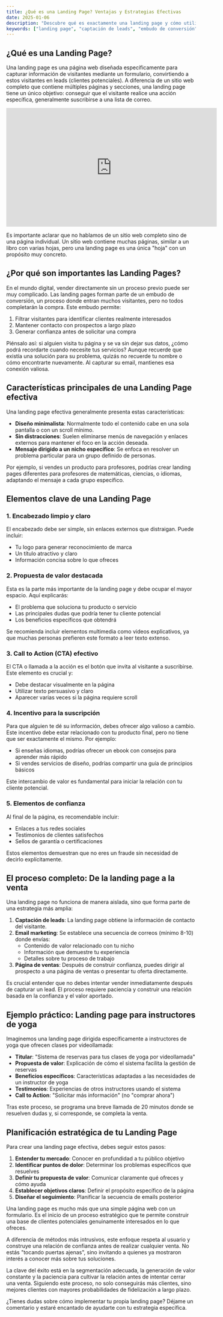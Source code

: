 ```yaml
---
title: ¿Qué es una Landing Page? Ventajas y Estrategias Efectivas
date: 2025-01-06
description: "Descubre qué es exactamente una landing page y cómo utilizarla para capturar clientes potenciales de manera efectiva. Analizamos los elementos clave que debe contener, estrategias para optimizar la conversión y el proceso completo desde la captación de leads hasta la venta final a través del email marketing."
keywords: ["landing page", "captación de leads", "embudo de conversión", "email marketing", "clientes potenciales", "call to action", "propuesta de valor", "formulario de captura", "confianza del cliente", "segmentación de audiencia"]
---
```





## ¿Qué es una Landing Page?

Una landing page es una página web diseñada específicamente para capturar información de visitantes mediante un formulario, convirtiendo a estos visitantes en leads (clientes potenciales). A diferencia de un sitio web completo que contiene múltiples páginas y secciones, una landing page tiene un único objetivo: conseguir que el visitante realice una acción específica, generalmente suscribirse a una lista de correo.

<iframe width="560" height="315" src="https://www.youtube.com/embed/w4mxUo55URY?si=nsZ6oYBkqW-gRdyr" title="YouTube video player" frameborder="0" allow="accelerometer; autoplay; clipboard-write; encrypted-media; gyroscope; picture-in-picture; web-share" referrerpolicy="strict-origin-when-cross-origin" allowfullscreen></iframe>

Es importante aclarar que no hablamos de un sitio web completo sino de una página individual. Un sitio web contiene muchas páginas, similar a un libro con varias hojas, pero una landing page es una única "hoja" con un propósito muy concreto.

## ¿Por qué son importantes las Landing Pages?

En el mundo digital, vender directamente sin un proceso previo puede ser muy complicado. Las landing pages forman parte de un embudo de conversión, un proceso donde entran muchos visitantes, pero no todos completarán la compra. Este embudo permite:

1. Filtrar visitantes para identificar clientes realmente interesados
2. Mantener contacto con prospectos a largo plazo
3. Generar confianza antes de solicitar una compra

Piénsalo así: si alguien visita tu página y se va sin dejar sus datos, ¿cómo podrá recordarte cuando necesite tus servicios? Aunque recuerde que existía una solución para su problema, quizás no recuerde tu nombre o cómo encontrarte nuevamente. Al capturar su email, mantienes esa conexión valiosa.

## Características principales de una Landing Page efectiva

Una landing page efectiva generalmente presenta estas características:

- **Diseño minimalista**: Normalmente todo el contenido cabe en una sola pantalla o con un scroll mínimo.
- **Sin distracciones**: Suelen eliminarse menús de navegación y enlaces externos para mantener el foco en la acción deseada.
- **Mensaje dirigido a un nicho específico**: Se enfoca en resolver un problema particular para un grupo definido de personas.

Por ejemplo, si vendes un producto para profesores, podrías crear landing pages diferentes para profesores de matemáticas, ciencias, o idiomas, adaptando el mensaje a cada grupo específico.

## Elementos clave de una Landing Page

### 1. Encabezado limpio y claro

El encabezado debe ser simple, sin enlaces externos que distraigan. Puede incluir:
- Tu logo para generar reconocimiento de marca
- Un título atractivo y claro
- Información concisa sobre lo que ofreces

### 2. Propuesta de valor destacada

Esta es la parte más importante de la landing page y debe ocupar el mayor espacio. Aquí explicarás:
- El problema que soluciona tu producto o servicio
- Las principales dudas que podría tener tu cliente potencial
- Los beneficios específicos que obtendrá

Se recomienda incluir elementos multimedia como videos explicativos, ya que muchas personas prefieren este formato a leer texto extenso.

### 3. Call to Action (CTA) efectivo

El CTA o llamada a la acción es el botón que invita al visitante a suscribirse. Este elemento es crucial y:
- Debe destacar visualmente en la página
- Utilizar texto persuasivo y claro
- Aparecer varias veces si la página requiere scroll

### 4. Incentivo para la suscripción

Para que alguien te dé su información, debes ofrecer algo valioso a cambio. Este incentivo debe estar relacionado con tu producto final, pero no tiene que ser exactamente el mismo. Por ejemplo:

- Si enseñas idiomas, podrías ofrecer un ebook con consejos para aprender más rápido
- Si vendes servicios de diseño, podrías compartir una guía de principios básicos

Este intercambio de valor es fundamental para iniciar la relación con tu cliente potencial.

### 5. Elementos de confianza

Al final de la página, es recomendable incluir:
- Enlaces a tus redes sociales
- Testimonios de clientes satisfechos
- Sellos de garantía o certificaciones

Estos elementos demuestran que no eres un fraude sin necesidad de decirlo explícitamente.

## El proceso completo: De la landing page a la venta

Una landing page no funciona de manera aislada, sino que forma parte de una estrategia más amplia:

1. **Captación de leads**: La landing page obtiene la información de contacto del visitante.
2. **Email marketing**: Se establece una secuencia de correos (mínimo 8-10) donde envías:
   - Contenido de valor relacionado con tu nicho
   - Información que demuestre tu experiencia
   - Detalles sobre tu proceso de trabajo
3. **Página de ventas**: Después de construir confianza, puedes dirigir al prospecto a una página de ventas o presentar tu oferta directamente.

Es crucial entender que no debes intentar vender inmediatamente después de capturar un lead. El proceso requiere paciencia y construir una relación basada en la confianza y el valor aportado.

## Ejemplo práctico: Landing page para instructores de yoga

Imaginemos una landing page dirigida específicamente a instructores de yoga que ofrecen clases por videollamada:

- **Titular**: "Sistema de reservas para tus clases de yoga por videollamada"
- **Propuesta de valor**: Explicación de cómo el sistema facilita la gestión de reservas
- **Beneficios específicos**: Características adaptadas a las necesidades de un instructor de yoga
- **Testimonios**: Experiencias de otros instructores usando el sistema
- **Call to Action**: "Solicitar más información" (no "comprar ahora")

Tras este proceso, se programa una breve llamada de 20 minutos donde se resuelven dudas y, si corresponde, se completa la venta.

## Planificación estratégica de tu Landing Page

Para crear una landing page efectiva, debes seguir estos pasos:

1. **Entender tu mercado**: Conocer en profundidad a tu público objetivo
2. **Identificar puntos de dolor**: Determinar los problemas específicos que resuelves
3. **Definir tu propuesta de valor**: Comunicar claramente qué ofreces y cómo ayuda
4. **Establecer objetivos claros**: Definir el propósito específico de la página
5. **Diseñar el seguimiento**: Planificar la secuencia de emails posterior



Una landing page es mucho más que una simple página web con un formulario. Es el inicio de un proceso estratégico que te permite construir una base de clientes potenciales genuinamente interesados en lo que ofreces.

A diferencia de métodos más intrusivos, este enfoque respeta al usuario y construye una relación de confianza antes de realizar cualquier venta. No estás "tocando puertas ajenas", sino invitando a quienes ya mostraron interés a conocer más sobre tus soluciones.

La clave del éxito está en la segmentación adecuada, la generación de valor constante y la paciencia para cultivar la relación antes de intentar cerrar una venta. Siguiendo este proceso, no solo conseguirás más clientes, sino mejores clientes con mayores probabilidades de fidelización a largo plazo.

¿Tienes dudas sobre cómo implementar tu propia landing page? Déjame un comentario y estaré encantado de ayudarte con tu estrategia específica.